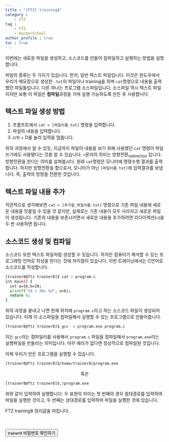 ```yaml
---
title : "[FTZ] training8"
category : 
    - FTZ
tag : 
    - FTZ
    - HackerSchool
author_profile : true
toc : true
---
```


이번에는 새로운 파일을 생성하고, 소스코드를 만들어 컴파일하고 실행하는 방법을 설명합니다.
 
파일의 종류는 두 가지가 있습니다. 먼저, 일반 텍스트 파일입니다. 이것은 윈도우에서 우리가 메모장으로 생성한 <code>.txt</code>의 파일이나 training을 하며 <code>cat</code>명령으로 내용을 출력했던 파일들입니다. 다른 하나는 프로그램 소스파일입니다. 소스파일 역시 텍스트 파일이지만 보통 이 파일은 <strong>컴파일</strong>과정을 거쳐 실행 가능하도록 만든 후 사용합니다.

## 텍스트 파일 생성 방법
1. 프롬프트에서 <code>cat > [파일이름.txt]</code> 명령을 입력합니다.
2. 파일의 내용을 입력합니다.
3. <kdb>crtl + D</kbd>를 눌러 입력을 멈춥니다.

위의 과정에서 알 수 있듯, 지금까지 파일이 내용을 보기 위해 사용했던 <code>cat</code> 명령이 파일 쓰기에도 사용됐다는 것을 알 수 있습니다. <code>></code>문자의 의미는 방향전환<sub>redirection</sub> 입니다. 
방향전환을 한다는 의미를 살펴봅시다. 원래 <code>cat</code>명령은 모니터에 명령수행 결과를 출력합니다. 하지만 방향전환을 함으로서, 모니터가 아닌 <code>[파일이름.txt]</code>에 입력결과를 보냅니다. 즉, 출력의 방향을 전환한 것입니다.

## 텍스트 파일 내용 추가
직관적으로 생각해보면 <code>cat > [추가할_파일이름.txt]</code> 명령으로 기존 파일 내용에 새로운 내용을 덧붙일 수 있을 것 같지만, 실제로는 기존 내용이 모두 사라지고 새로운 파일이 생성됩니다. 기존의 내용을 보존시키면서 새로운 내용을 추가하려면 리다이렉션(<code>></code>)을 두 번 사용하면 됩니다.


## 소스코드 생성 및 컴파일
소스코드 또한 텍스트 파일처럼 생성할 수 있습니다. 하지만 컴퓨터가 해석할 수 있는 프로그래밍 언어로 작성을 한다는 것에 차이점이 있습니다. 이번 트레이닝에서는 C언어로 소스코드를 작성합니다.

```sh
[trainer8@ftz trainer8]$ cat > program.c
int main() {
  int a=10,b=20;
  printf("10 + 20= %d", a+b);
  return 0;
}
```

위의 과정을 끝내고 나면 현재 위치에 <code>program.c</code>라고 하는 소스코드 파일이 생성되어 있습니다. 이제 이 소스파일을 컴파일해서 실행할 수 있는 프로그램으로 만들어줍니다.

```sh
[trainer8@ftz trainer8]$ gcc -o program.exe program.c
```

이는 <code>gcc</code>라는 컴파일러를 사용해서 <code>program.c</code> 파일을 컴파일해서 <code>program.exe</code>라는 실행파일을 만들라는 의미입니다. 아무 에러가 없다면 정상적으로 컴파일된 것입니다.

이제 우리가 만든 프로그램을 실행할 수 있습니다. 

```sh
[trainer8@ftz trainer8]$/home/trainer8/program.exe
```
<center>혹은</center>

```sh
[trainer8@ftz trainer8]$./program.exe
```

위와 같이 입력하여 실행합니다. 두 표현의 차이는 첫 번째의 경우 절대경로를 입력하여 파일을 실행한 것이고, 두 번째는 상대경로를 입력하여 파일을 실행한 것에 있습니다.




FTZ training8 정리글을 마칩니다. <br><br><br>



<button type="button" onclick="myFunction()" id="btn" class="btn btn--primary btn--small">trainer9 비밀번호 확인하기</button>
<strong id="str"></strong>
<script>
function myFunction() { 
  document.getElementById("str").innerHTML = "&nbsp;&nbsp;programming";
}
</script>
